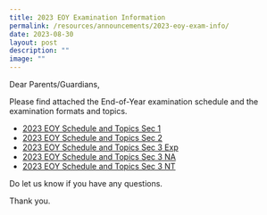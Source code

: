 ```yaml
---
title: 2023 EOY Examination Information
permalink: /resources/announcements/2023-eoy-exam-info/
date: 2023-08-30
layout: post
description: ""
image: ""
---
```

Dear Parents/Guardians,

Please find attached the End-of-Year examination schedule and the examination formats and topics.

* [2023 EOY Schedule and Topics Sec 1](/files/Useful%20Links/Students/Examinations/2023%20eoy%20schedule%20and%20topics%20sec%201%20(updated%20on%208%20sep%202023).pdf)
* [2023 EOY Schedule and Topics Sec 2](/files/Useful%20Links/Students/Examinations/2023%20eoy%20schedule%20and%20topics%20sec%202%20(updated%20on%208%20sep%202023).pdf)
* [2023 EOY Schedule and Topics Sec 3 Exp](/files/Useful%20Links/Students/Examinations/2023%20eoy%20schedule%20and%20topics%20sec%203exp%20(updated%208%20sep%202023).pdf)
* [2023 EOY Schedule and Topics Sec 3 NA](/files/Useful%20Links/Students/Examinations/2023%20eoy%20schedule%20and%20topics%20sec%203na%20(updated%208%20sep%202023).pdf)
* [2023 EOY Schedule and Topics Sec 3 NT](/files/Useful%20Links/Students/Examinations/2023%20eoy%20schedule%20and%20topics%20sec%203nt%20(updated%208%20sep%202023).pdf)

Do let us know if you have any questions. 

Thank you.